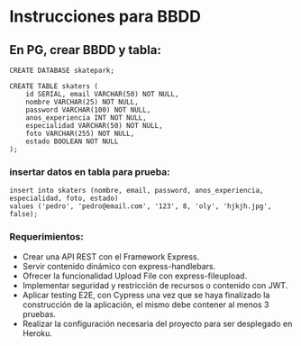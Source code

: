 # Instrucciones para BBDD

## En PG, crear BBDD y tabla:

```
CREATE DATABASE skatepark;

CREATE TABLE skaters (
    id SERIAL, email VARCHAR(50) NOT NULL, 
    nombre VARCHAR(25) NOT NULL, 
    password VARCHAR(100) NOT NULL, 
    anos_experiencia INT NOT NULL, 
    especialidad VARCHAR(50) NOT NULL, 
    foto VARCHAR(255) NOT NULL, 
    estado BOOLEAN NOT NULL
);
```

### insertar datos en tabla para prueba:
```
insert into skaters (nombre, email, password, anos_experiencia, especialidad, foto, estado)
values ('pedro', 'pedro@email.com', '123', 8, 'oly', 'hjkjh.jpg', false);
```

### Requerimientos:

 - Crear una API REST con el Framework Express.
 - Servir contenido dinámico con express-handlebars.
 - Ofrecer la funcionalidad Upload File con express-fileupload.
 - Implementar seguridad y restricción de recursos o contenido con JWT.
 - Aplicar testing E2E, con Cypress una vez que se haya finalizado la construcción de la aplicación, el mismo debe contener al menos 3 pruebas.
 - Realizar la configuración necesaria del proyecto para ser desplegado en Heroku.


